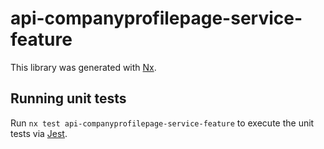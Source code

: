 # api-companyprofilepage-service-feature

This library was generated with [Nx](https://nx.dev).

## Running unit tests

Run `nx test api-companyprofilepage-service-feature` to execute the unit tests via [Jest](https://jestjs.io).
